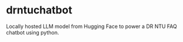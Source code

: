 # drntuchatbot
Locally hosted LLM model from Hugging Face to power a DR NTU FAQ chatbot using python.
